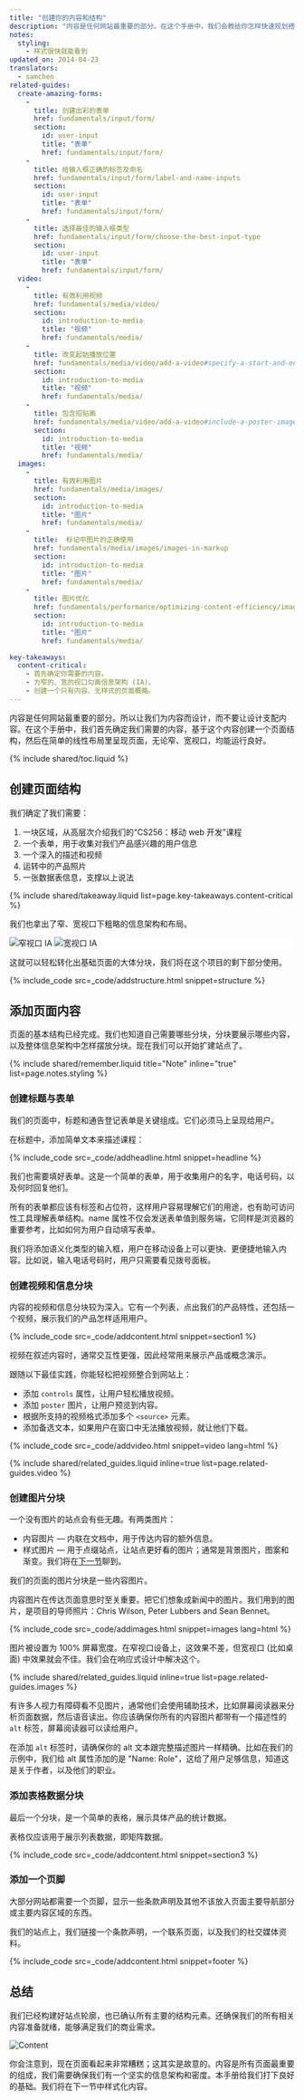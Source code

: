 ```yaml
---
title: "创建你的内容和结构"
description: "内容是任何网站最重要的部分。在这个手册中，我们会教给你怎样快速规划搭建你的首个多设备站点。"
notes:
  styling:
    - 样式很快就能看到
updated_on: 2014-04-23
translators:
  - samchen
related-guides:
  create-amazing-forms:
    -
      title: 创建出彩的表单
      href: fundamentals/input/form/
      section:
        id: user-input
        title: "表单"
        href: fundamentals/input/form/
    -
      title: 给输入框正确的标签及命名
      href: fundamentals/input/form/label-and-name-inputs
      section:
        id: user-input
        title: "表单"
        href: fundamentals/input/form/
    -
      title: 选择最佳的输入框类型
      href: fundamentals/input/form/choose-the-best-input-type
      section:
        id: user-input
        title: "表单"
        href: fundamentals/input/form/
  video:
    -
      title: 有效利用视频
      href: fundamentals/media/video/
      section:
        id: introduction-to-media
        title: "视频"
        href: fundamentals/media/
    -
      title: 改变起始播放位置
      href: fundamentals/media/video/add-a-video#specify-a-start-and-end-time
      section:
        id: introduction-to-media
        title: "视频"
        href: fundamentals/media/
    -
      title: 包含招贴画
      href: fundamentals/media/video/add-a-video#include-a-poster-image
      section:
        id: introduction-to-media
        title: "视频"
        href: fundamentals/media/
  images:
    -
      title: 有效利用图片
      href: fundamentals/media/images/
      section:
        id: introduction-to-media
        title: "图片"
        href: fundamentals/media/
    -
      title:  标记中图片的正确使用
      href: fundamentals/media/images/images-in-markup
      section:
        id: introduction-to-media
        title: "图片"
        href: fundamentals/media/
    -
      title: 图片优化
      href: fundamentals/performance/optimizing-content-efficiency/image-optimization
      section:
        id: introduction-to-media
        title: "图片"
        href: fundamentals/media/

key-takeaways:
  content-critical:
    - 首先确定你需要的内容。
    - 为窄的、宽的视口勾画信息架构 (IA)。
    - 创建一个只有内容、无样式的页面概略。
---
```


<p class="intro">
  内容是任何网站最重要的部分。所以让我们为内容而设计，而不要让设计支配内容。在这个手册中，我们首先确定我们需要的内容，基于这个内容创建一个页面结构，然后在简单的线性布局里呈现页面，无论窄、宽视口，均能运行良好。
</p>

{% include shared/toc.liquid %}

## 创建页面结构

我们确定了我们需要：

1.  一块区域，从高层次介绍我们的“CS256：移动 web 开发”课程
2.  一个表单，用于收集对我们产品感兴趣的用户信息
3.  一个深入的描述和视频
4.  运转中的产品照片
5.  一张数据表信息，支撑以上说法

{% include shared/takeaway.liquid list=page.key-takeaways.content-critical %}

我们也拿出了窄、宽视口下粗略的信息架构和布局。

<div class="demo clear" style="background-color: white;">
  <img class="mdl-cell mdl-cell--6--col" src="images/narrowviewport.png" alt="窄视口 IA">
  <img  class="mdl-cell mdl-cell--6--col" src="images/wideviewport.png" alt="宽视口 IA">
</div>

这就可以轻松转化出基础页面的大体分块，我们将在这个项目的剩下部分使用。

{% include_code src=_code/addstructure.html snippet=structure %}

## 添加页面内容

页面的基本结构已经完成。我们也知道自己需要哪些分块，分块要展示哪些内容，以及整体信息架构中怎样摆放分块。现在我们可以开始扩建站点了。

{% include shared/remember.liquid title="Note" inline="true" list=page.notes.styling %}

### 创建标题与表单

我们的页面中，标题和通告登记表单是关键组成。它们必须马上呈现给用户。

在标题中，添加简单文本来描述课程：

{% include_code src=_code/addheadline.html snippet=headline %}

我们也需要填好表单。这是一个简单的表单，用于收集用户的名字，电话号码，以及何时回复他们。

所有的表单都应该有标签和占位符，这样用户容易理解它们的用途，也有助可访问性工具理解表单结构。name 属性不仅会发送表单值到服务端，它同样是浏览器的重要参考，比如如何为用户自动填写表单。

我们将添加语义化类型的输入框，用户在移动设备上可以更快、更便捷地输入内容。比如说，输入电话号码时，用户只需要看见拨号面板。

### 创建视频和信息分块

内容的视频和信息分块较为深入。它有一个列表，点出我们的产品特性，还包括一个视频，展示我们的产品怎样适用用户。

{% include_code src=_code/addcontent.html snippet=section1 %}

视频在叙述内容时，通常交互性更强，因此经常用来展示产品或概念演示。

跟随以下最佳实践，你能轻松把视频整合到网站上：

*  添加 `controls` 属性，让用户轻松播放视频。
*  添加 `poster` 图片，让用户预览到内容。 
*  根据所支持的视频格式添加多个 `<source>` 元素。
*  添加备选文本，如果用户在窗口中无法播放视频，就让他们下载。

{% include_code src=_code/addvideo.html snippet=video lang=html %}

{% include shared/related_guides.liquid inline=true list=page.related-guides.video %}

### 创建图片分块

一个没有图片的站点会有些无趣。有两类图片：

*  内容图片 &mdash; 内联在文档中，用于传达内容的额外信息。
*  样式图片 &mdash; 用于点缀站点，让站点更好看的图片；通常是背景图片，图案和渐变。我们将在[下一节]({{page.nextPage.relativeUrl}})聊到。

我们的页面的图片分块是一些内容图片。

内容图片在传达页面意思时至关重要。把它们想象成新闻中的图片。我们用到的图片，是项目的导师照片：Chris Wilson, Peter Lubbers and Sean Bennet。

{% include_code src=_code/addimages.html snippet=images lang=html %}

图片被设置为 100% 屏幕宽度。在窄视口设备上，这效果不差，但宽视口 (比如桌面) 中效果就会不佳。我们会在响应式设计中解决这个。

{% include shared/related_guides.liquid inline=true list=page.related-guides.images %}

有许多人视力有障碍看不见图片，通常他们会使用辅助技术，比如屏幕阅读器来分析页面数据，然后语音读出。你应该确保你所有的内容图片都带有一个描述性的 `alt` 标签，屏幕阅读器可以读给用户。

在添加 `alt` 标签时，请确保你的 alt 文本跟完整描述图片一样精确。比如在我们的示例中，我们给 alt 属性添加的是 "Name: Role"，这给了用户足够信息，知道这是关于作者，以及他们的职业。

### 添加表格数据分块

最后一个分块，是一个简单的表格，展示具体产品的统计数据。

表格仅应该用于展示列表数据，即矩阵数据。

{% include_code src=_code/addcontent.html snippet=section3 %}

### 添加一个页脚

大部分网站都需要一个页脚，显示一些条款声明及其他不该放入页面主要导航部分或主要内容区域的东西。

我们的站点上，我们链接一个条款声明，一个联系页面，以及我们的社交媒体资料。

{% include_code src=_code/addcontent.html snippet=footer %}

## 总结

我们已经构建好站点轮廓，也已确认所有主要的结构元素。还确保我们的所有相关内容准备就绪，能够满足我们的商业需求。

<div class="mdl-grid">
  <img class="mdl-cell mdl-cell--6--col" src="images/content.png" alt="Content">
  <img  class="mdl-cell mdl-cell--6--col" src="images/narrowsite.png" alt="">
</div>

你会注意到，现在页面看起来非常糟糕；这其实是故意的。内容是所有页面最重要的组成，我们需要确保我们有一个坚实的信息架构和密度。本手册给我们打下良好的基础。我们将在下一节中样式化内容。


